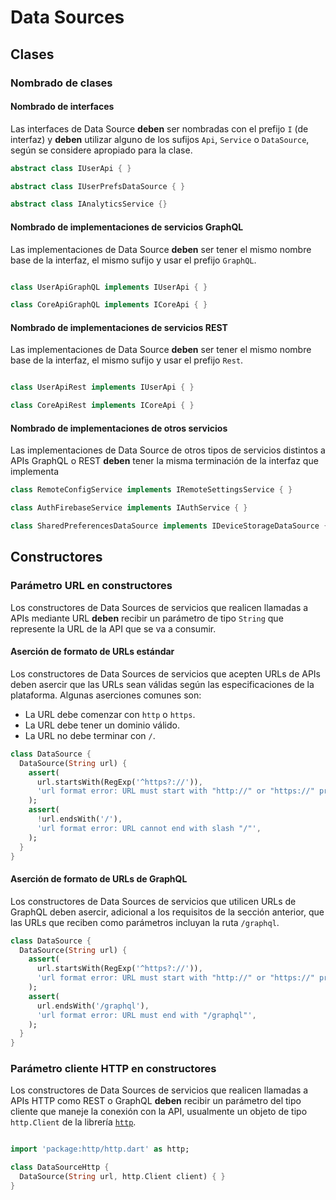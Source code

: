 # Data Sources

## Clases

### Nombrado de clases

#### Nombrado de interfaces

Las interfaces de Data Source **deben** ser nombradas con el prefijo `I` (de interfaz) y **deben** utilizar alguno de los sufijos `Api`, `Service` o `DataSource`, según se considere apropiado para la clase.

```dart
abstract class IUserApi { }

abstract class IUserPrefsDataSource { }

abstract class IAnalyticsService {}

```

#### Nombrado de implementaciones de servicios GraphQL

Las implementaciones de Data Source **deben** ser tener el mismo nombre base de la interfaz, el mismo sufijo y usar el prefijo `GraphQL`. 

```dart

class UserApiGraphQL implements IUserApi { }

class CoreApiGraphQL implements ICoreApi { }

```

#### Nombrado de implementaciones de servicios REST

Las implementaciones de Data Source **deben** ser tener el mismo nombre base de la interfaz, el mismo sufijo y usar el prefijo `Rest`. 

```dart

class UserApiRest implements IUserApi { }

class CoreApiRest implements ICoreApi { }

```

#### Nombrado de implementaciones de otros servicios

Las implementaciones de Data Source de otros tipos de servicios distintos a APIs GraphQL o REST  **deben** tener la misma terminación de la interfaz que implementa

```dart
class RemoteConfigService implements IRemoteSettingsService { }

class AuthFirebaseService implements IAuthService { }

class SharedPreferencesDataSource implements IDeviceStorageDataSource { }

```

## Constructores

### Parámetro URL en constructores

Los constructores de Data Sources de servicios que realicen llamadas a APIs mediante URL **deben** recibir un parámetro de tipo `String` que represente la URL de la API que se va a consumir.

#### Aserción de formato de URLs estándar

Los constructores de Data Sources de servicios que acepten URLs de APIs deben asercir que las URLs  sean válidas según las especificaciones de la plataforma. Algunas aserciones comunes son:

- La URL debe comenzar con `http` o `https`.
- La URL debe tener un dominio válido.
- La URL no debe terminar con `/`.

```dart
class DataSource {
  DataSource(String url) {
    assert(
      url.startsWith(RegExp('^https?://')),
      'url format error: URL must start with "http://" or "https://" protocol',
    );
    assert(
      !url.endsWith('/'),
      'url format error: URL cannot end with slash "/"',
    );
  }
}
```

#### Aserción de formato de URLs de GraphQL

Los constructores de Data Sources de servicios que utilicen URLs de GraphQL deben asercir, adicional a los requisitos de la sección anterior, que las URLs que reciben como parámetros incluyan la ruta `/graphql`.

```dart
class DataSource {
  DataSource(String url) {
    assert(
      url.startsWith(RegExp('^https?://')),
      'url format error: URL must start with "http://" or "https://" protocol',
    );
    assert(
      url.endsWith('/graphql'),
      'url format error: URL must end with "/graphql"',
    );
  }
}
```

### Parámetro cliente HTTP en constructores

Los constructores de Data Sources de servicios que realicen llamadas a APIs HTTP como REST o GraphQL **deben** recibir un parámetro del tipo cliente que maneje la conexión con la API, usualmente un objeto de tipo `http.Client` de la librería [`http`](https://pub.dev/packages/http).

```dart

import 'package:http/http.dart' as http;

class DataSourceHttp {
  DataSource(String url, http.Client client) { }
}

```
<!-- TODO: Terminar este artículo. Es necesario definir una regla general para la definición de argumentos en constructores de clases en Dart.
#### 1.1.2.3. Definición de argumentos en constructores

Los constructores de Data Sources **deben** cumplir los lineamientos de definición de parámetros de constructores de clases en Dart,  
-->

<!-- 

### 1.1.3. Atributos

#### 1.1.3.1. 


### 1.1.4. Métodos

#### 1.1.4.1.  

-->